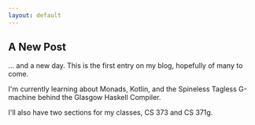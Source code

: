 ```yaml
---
layout: default
---
```


## A New Post

... and a new day. This is the first entry on my blog, hopefully of many to come.

I'm currently learning about Monads, Kotlin, and the Spineless Tagless G-machine behind the Glasgow Haskell Compiler.

I'll also have two sections for my classes, CS 373 and CS 371g.

